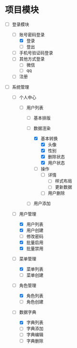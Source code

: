 # 项目模块

- [ ] 登录模块

  - [ ] 账号密码登录
    - [x] 登录
    - [ ] 登出
  - [ ] 手机号验证码登录
  - [ ] 其他方式登录
    - [ ] 微信
    - [ ] qq

  - [ ] 注册

- [ ] 系统管理

  - [ ] 个人中心

    - [ ] 用户列表

      - [ ] 基本排版

      - [ ] 数据渲染

        - [x] 基本转换
          - [x] 头像
          - [x] 性别
          - [x] 删除状态
          - [x] 用户状态
        - [ ] 操作
          - [ ] 详情
            - [ ] 样式布局
            - [ ] 更新数据
          - [ ] 用户删除

      - [ ] 用户添加

        

  - [ ] 用户管理

    - [x] 用户列表
    - [x] 用户创建
    - [ ] 修改密码
    - [x] 批量启用
    - [x] 批量禁用

  - [ ] 菜单管理

    - [x] 菜单列表
    - [ ] 菜单创建

  - [ ] 角色管理

    - [x] 角色列表
    - [ ] 角色创建

  - [ ] 数据字典
    - [x] 字典列表
    - [ ] 字典添加
    - [ ] 字典编辑
    - [ ] 字典删除